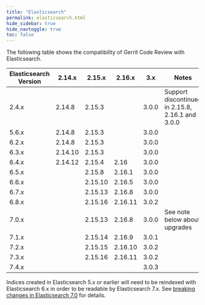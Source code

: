 ```yaml
---
title: "Elasticsearch"
permalink: elasticsearch.html
hide_sidebar: true
hide_navtoggle: true
toc: false
---
```


The following table shows the compatibility of Gerrit Code Review with Elasticsearch.


| Elasticsearch Version | 2.14.x  | 2.15.x  | 2.16.x  | 3.x   | Notes                                            |
|-----------------------|---------|---------|---------|-------|--------------------------------------------------|
| 2.4.x                 | 2.14.8  | 2.15.3  |         | 3.0.0 | Support discontinued in 2.15.8, 2.16.1 and 3.0.0 |
| 5.6.x                 | 2.14.8  | 2.15.3  |         | 3.0.0 |                                                  |
| 6.2.x                 | 2.14.8  | 2.15.3  |         | 3.0.0 |                                                  |
| 6.3.x                 | 2.14.10 | 2.15.3  |         | 3.0.0 |                                                  |
| 6.4.x                 | 2.14.12 | 2.15.4  | 2.16    | 3.0.0 |                                                  |
| 6.5.x                 |         | 2.15.8  | 2.16.1  | 3.0.0 |                                                  |
| 6.6.x                 |         | 2.15.10 | 2.16.5  | 3.0.0 |                                                  |
| 6.7.x                 |         | 2.15.13 | 2.16.8  | 3.0.0 |                                                  |
| 6.8.x                 |         | 2.15.16 | 2.16.11 | 3.0.2 |                                                  |
| 7.0.x                 |         | 2.15.13 | 2.16.8  | 3.0.0 | See note below about upgrades                    |
| 7.1.x                 |         | 2.15.14 | 2.16.9  | 3.0.1 |                                                  |
| 7.2.x                 |         | 2.15.15 | 2.16.10 | 3.0.2 |                                                  |
| 7.3.x                 |         | 2.15.16 | 2.16.11 | 3.0.2 |                                                  |
| 7.4.x                 |         |         |         | 3.0.3 |                                                  |

Indices created in Elasticsearch 5.x or earlier will need to be reindexed with
Elasticsearch 6.x in order to be readable by Elasticsearch 7.x. See
[breaking changes in Elasticsearch 7.0](https://www.elastic.co/guide/en/elasticsearch/reference/7.0/breaking-changes-7.0.html)
for details.
